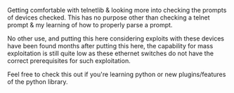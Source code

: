 Getting comfortable with telnetlib & looking more into checking the prompts of devices checked.
This has no purpose other than checking a telnet prompt & my learning of how to properly parse a prompt.

No other use, and putting this here considering exploits with these devices have been found months after putting this here, the capability for mass exploitation is still quite low as these ethernet switches do not have the correct prerequisites for such exploitation.

Feel free to check this out if you're learning python or new plugins/features of the python library.
